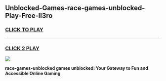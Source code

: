 
## Unblocked-Games-race-games-unblocked-Play-Free-ll3ro
<h3>
<a href="https://premium76.site?title=race-games-unblocked&ref=20M">CLICK TO PLAY</a></h3>
<hr>

<h3>
<a href="https://premium76.site?title=race-games-unblocked&ref=20M">CLICK 2 PLAY</a>
  
</h3>

<a href="https://premium76.site?title=race-games-unblocked&ref=19M"><img src="https://clearcache.store/games.png"></a>


**race-games-unblocked games unblocked: Your Gateway to Fun and Accessible Online Gaming**
